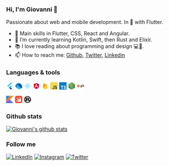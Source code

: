 ### Hi, I'm Giovanni 👋

Passionate about web and mobile development. In 💙 with Flutter.

- 🚀 Main skills in Flutter, CSS, React and Angular.
- 🌱 I’m currently learning Kotlin, Swift, then Rust and Elixir.
- 📚 I love reading about programming and design 💻🎨.
- 📫 How to reach me: [Github](https://github.com/giovannilondero/giovannilondero), [Twitter](https://twitter.com/GiovanniLondero/), [Linkedin](https://www.linkedin.com/in/giovanni-londero/)

### Languages & tools

<code><img height="20" src="https://raw.githubusercontent.com/github/explore/80688e429a7d4ef2fca1e82350fe8e3517d3494d/topics/flutter/flutter.png"></code>
<code><img height="20" src="https://raw.githubusercontent.com/github/explore/80688e429a7d4ef2fca1e82350fe8e3517d3494d/topics/dart/dart.png"></code>
<code><img height="20" src="https://raw.githubusercontent.com/github/explore/80688e429a7d4ef2fca1e82350fe8e3517d3494d/topics/react/react.png"></code>
<code><img height="20" src="https://raw.githubusercontent.com/github/explore/80688e429a7d4ef2fca1e82350fe8e3517d3494d/topics/angular/angular.png"></code>
<code><img height="20" src="https://raw.githubusercontent.com/github/explore/80688e429a7d4ef2fca1e82350fe8e3517d3494d/topics/firebase/firebase.png"></code>
<code><img height="20" src="https://raw.githubusercontent.com/github/explore/80688e429a7d4ef2fca1e82350fe8e3517d3494d/topics/javascript/javascript.png"></code>
<code><img height="20" src="https://raw.githubusercontent.com/github/explore/80688e429a7d4ef2fca1e82350fe8e3517d3494d/topics/typescript/typescript.png"></code>
<code><img height="20" src="https://raw.githubusercontent.com/github/explore/80688e429a7d4ef2fca1e82350fe8e3517d3494d/topics/nodejs/nodejs.png"></code>
<code><img height="20" src="https://raw.githubusercontent.com/github/explore/80688e429a7d4ef2fca1e82350fe8e3517d3494d/topics/git/git.png"></code>

<code><img height="20" src="https://raw.githubusercontent.com/github/explore/80688e429a7d4ef2fca1e82350fe8e3517d3494d/topics/kotlin/kotlin.png"></code>
<code><img height="20" src="https://raw.githubusercontent.com/github/explore/80688e429a7d4ef2fca1e82350fe8e3517d3494d/topics/swift/swift.png"></code>
<code><img height="20" src="https://raw.githubusercontent.com/github/explore/80688e429a7d4ef2fca1e82350fe8e3517d3494d/topics/rust/rust.png"></code>

### Github stats

<!--
[![trophy](https://github-profile-trophy.vercel.app/?username=giovannilondero&theme=onedark)](https://github.com/ryo-ma/github-profile-trophy)
-->

[![Giovanni's github stats](https://github-readme-stats.vercel.app/api?username=giovannilondero&show_icons=true&hide_title=true)]()

### Follow me

<a href="https://www.linkedin.com/in/giovanni-londero/" target="_blank"><img src="https://img.shields.io/badge/LinkedIn--0077B5?logo=linkedin&logoColor=white" alt="LinkedIn"></a>
<a href="https://www.instagram.com/giovannilondero/" target="_blank"><img src="https://img.shields.io/badge/Instagram--E4405F?logo=instagram&logoColor=white" alt="Instagram"></a>
<a href="https://twitter.com/GiovanniLondero/" target="_blank"><img src="https://img.shields.io/badge/Twitter--1877F2?logo=twitter&logoColor=white" alt="Twitter"></a>

<!--
**giovannilondero/giovannilondero** is a ✨ _special_ ✨ repository because its `README.md` (this file) appears on your GitHub profile.

Here are some ideas to get you started:

- 🔭 I’m currently working on ...
- 🌱 I’m currently learning ...
- 👯 I’m looking to collaborate on ...
- 🤔 I’m looking for help with ...
- 💬 Ask me about ...
- 📫 How to reach me: ...
- 😄 Pronouns: ...
- ⚡ Fun fact: ...
-->
